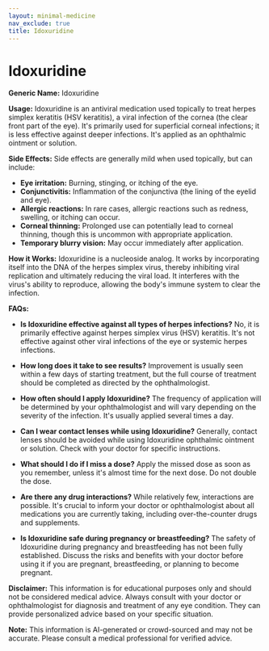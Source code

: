 ```yaml
---
layout: minimal-medicine
nav_exclude: true
title: Idoxuridine
---
```


# Idoxuridine

**Generic Name:** Idoxuridine

**Usage:** Idoxuridine is an antiviral medication used topically to treat herpes simplex keratitis (HSV keratitis), a viral infection of the cornea (the clear front part of the eye).  It's primarily used for superficial corneal infections; it is less effective against deeper infections.  It's applied as an ophthalmic ointment or solution.

**Side Effects:**  Side effects are generally mild when used topically, but can include:

* **Eye irritation:** Burning, stinging, or itching of the eye.
* **Conjunctivitis:** Inflammation of the conjunctiva (the lining of the eyelid and eye).
* **Allergic reactions:** In rare cases, allergic reactions such as redness, swelling, or itching can occur.
* **Corneal thinning:** Prolonged use can potentially lead to corneal thinning, though this is uncommon with appropriate application.
* **Temporary blurry vision:**  May occur immediately after application.


**How it Works:** Idoxuridine is a nucleoside analog.  It works by incorporating itself into the DNA of the herpes simplex virus, thereby inhibiting viral replication and ultimately reducing the viral load.  It interferes with the virus's ability to reproduce, allowing the body's immune system to clear the infection.

**FAQs:**

* **Is Idoxuridine effective against all types of herpes infections?** No, it is primarily effective against herpes simplex virus (HSV) keratitis. It's not effective against other viral infections of the eye or systemic herpes infections.

* **How long does it take to see results?** Improvement is usually seen within a few days of starting treatment, but the full course of treatment should be completed as directed by the ophthalmologist.

* **How often should I apply Idoxuridine?**  The frequency of application will be determined by your ophthalmologist and will vary depending on the severity of the infection.  It's usually applied several times a day.

* **Can I wear contact lenses while using Idoxuridine?**  Generally, contact lenses should be avoided while using Idoxuridine ophthalmic ointment or solution.  Check with your doctor for specific instructions.

* **What should I do if I miss a dose?** Apply the missed dose as soon as you remember, unless it's almost time for the next dose.  Do not double the dose.

* **Are there any drug interactions?**  While relatively few, interactions are possible. It's crucial to inform your doctor or ophthalmologist about all medications you are currently taking, including over-the-counter drugs and supplements.

* **Is Idoxuridine safe during pregnancy or breastfeeding?** The safety of Idoxuridine during pregnancy and breastfeeding has not been fully established. Discuss the risks and benefits with your doctor before using it if you are pregnant, breastfeeding, or planning to become pregnant.


**Disclaimer:** This information is for educational purposes only and should not be considered medical advice.  Always consult with your doctor or ophthalmologist for diagnosis and treatment of any eye condition.  They can provide personalized advice based on your specific situation.


**Note:** This information is AI-generated or crowd-sourced and may not be accurate. Please consult a medical professional for verified advice.